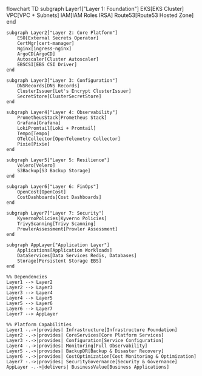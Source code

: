 flowchart TD
    subgraph Layer1["Layer 1: Foundation"]
        EKS[EKS Cluster]
        VPC[VPC + Subnets]
        IAM[IAM Roles IRSA]
        Route53[Route53 Hosted Zone]
    end
    
    subgraph Layer2["Layer 2: Core Platform"]
        ESO[External Secrets Operator]
        CertMgr[cert-manager]
        Nginx[ingress-nginx]
        ArgoCD[ArgoCD]
        Autoscaler[Cluster Autoscaler]
        EBSCSI[EBS CSI Driver]
    end
    
    subgraph Layer3["Layer 3: Configuration"]
        DNSRecords[DNS Records]
        ClusterIssuer[Let's Encrypt ClusterIssuer]
        SecretStore[ClusterSecretStore]
    end
    
    subgraph Layer4["Layer 4: Observability"]
        PrometheusStack[Prometheus Stack]
        Grafana[Grafana]
        LokiPromtail[Loki + Promtail]
        Tempo[Tempo]
        OTelCollector[OpenTelemetry Collector]
        Pixie[Pixie]
    end
    
    subgraph Layer5["Layer 5: Resilience"]
        Velero[Velero]
        S3Backup[S3 Backup Storage]
    end
    
    subgraph Layer6["Layer 6: FinOps"]
        OpenCost[OpenCost]
        CostDashboards[Cost Dashboards]
    end
    
    subgraph Layer7["Layer 7: Security"]
        KyvernoPolicies[Kyverno Policies]
        TrivyScanning[Trivy Scanning]
        ProwlerAssessment[Prowler Assessment]
    end
    
    subgraph AppLayer["Application Layer"]
        Applications[Application Workloads]
        DataServices[Data Services Redis, Databases]
        Storage[Persistent Storage EBS]
    end
    
    %% Dependencies
    Layer1 --> Layer2
    Layer2 --> Layer3
    Layer3 --> Layer4
    Layer4 --> Layer5
    Layer5 --> Layer6
    Layer6 --> Layer7
    Layer7 --> AppLayer
    
    %% Platform Capabilities
    Layer1 -.->|provides| Infrastructure[Infrastructure Foundation]
    Layer2 -.->|provides| CoreServices[Core Platform Services]
    Layer3 -.->|provides| Configuration[Service Configuration]
    Layer4 -.->|provides| Monitoring[Full Observability]
    Layer5 -.->|provides| BackupDR[Backup & Disaster Recovery]
    Layer6 -.->|provides| CostOptimization[Cost Monitoring & Optimization]
    Layer7 -.->|provides| SecurityGovernance[Security & Governance]
    AppLayer -.->|delivers| BusinessValue[Business Applications]